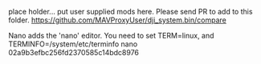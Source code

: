 place holder... put user supplied mods here. Please send PR to add to this folder. 
https://github.com/MAVProxyUser/dji_system.bin/compare

Nano adds the 'nano' editor.  You need to set TERM=linux, and TERMINFO=/system/etc/terminfo
nano 02a9b3efbc256fd2370585c14bdc8976
